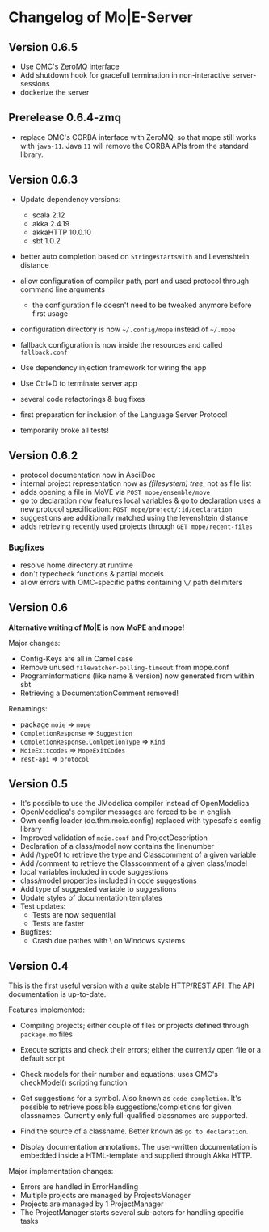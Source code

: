 # Changelog of Mo|E-Server

## Version 0.6.5

- Use OMC's ZeroMQ interface
- Add shutdown hook for gracefull termination in non-interactive server-sessions
- dockerize the server

## Prerelease 0.6.4-zmq

- replace OMC's CORBA interface with ZeroMQ, so that mope still works with `java-11`.
  Java `11` will remove the CORBA APIs from the standard library.

## Version 0.6.3
- Update dependency versions:
  - scala 2.12
  - akka 2.4.19
  - akkaHTTP 10.0.10
  - sbt 1.0.2

- better auto completion based on `String#startsWith` and Levenshtein distance
- allow configuration of compiler path, port and used protocol through command line arguments
  - the configuration file doesn't need to be tweaked anymore before first usage
- configuration directory is now `~/.config/mope` instead of `~/.mope`
- fallback configuration is now inside the resources and called `fallback.conf`
- Use dependency injection framework for wiring the app
- Use Ctrl+D to terminate server app
- several code refactorings & bug fixes
- first preparation for inclusion of the Language Server Protocol

- temporarily broke all tests!

## Version 0.6.2
- protocol documentation now in AsciiDoc
- internal project representation now as *(filesystem) tree*; not as file list
- adds opening a file in MoVE via `POST mope/ensemble/move`
- go to declaration now features local variables & go to declaration uses a new
  protocol specification: `POST mope/project/:id/declaration`
- suggestions are additionally matched using the levenshtein distance
- adds retrieving recently used projects through `GET mope/recent-files`

### Bugfixes
- resolve home directory at runtime
- don't typecheck functions & partial models
- allow errors with OMC-specific paths containing `\/` path delimiters


## Version 0.6
**Alternative writing of Mo|E is now MoPE and mope!**

Major changes:
- Config-Keys are all in Camel case
- Remove unused `filewatcher-polling-timeout` from mope.conf
- Programinformations (like name & version) now generated from within sbt
- Retrieving a DocumentationComment removed!

Renamings:
  - package `moie` => `mope`
  - `CompletionResponse` => `Suggestion`
  - `CompletionResponse.ComlpetionType` => `Kind`
  - `MoieExitcodes` => `MopeExitCodes`
  - `rest-api` => `protocol`

## Version 0.5
  - It's possible to use the JModelica compiler instead of OpenModelica
  - OpenModelica's compiler messages are forced to be in english
  - Own config loader (de.thm.moie.config) replaced with typesafe's config library
  - Improved validation of `moie.conf` and ProjectDescription
  - Declaration of a class/model now contains the linenumber
  - Add /typeOf to retrieve the type and Classcomment of a given variable
  - Add /comment to retrieve the Classcomment of a given class/model
  - local variables included in code suggestions
  - class/model properties included in code suggestions
  - Add type of suggested variable to suggestions
  - Update styles of documentation templates
  - Test updates:
    - Tests are now sequential
    - Tests are faster
  - Bugfixes:
    - Crash due pathes with \ on Windows systems

## Version 0.4
  This is the first useful version with a
  quite stable HTTP/REST API.
  The API documentation is up-to-date.

  Features implemented:
  - Compiling projects; either couple of files or
    projects defined through `package.mo` files

  - Execute scripts and check their errors; either
    the currently open file or a default script

  - Check models for their number and equations;
    uses OMC's checkModel() scripting function

  - Get suggestions for a symbol. Also known as `code completion`.
    It's possible to retrieve possible suggestions/completions
    for given classnames. Currently only full-qualified classnames
    are supported.

  - Find the source of a classname. Better known as
    `go to declaration`.

  - Display documentation annotations. The user-written
    documentation is embedded inside a HTML-template and
    supplied through Akka HTTP.

Major implementation changes:
  - Errors are handled in ErrorHandling
  - Multiple projects are managed by ProjectsManager
  - Projects are managed by 1 ProjectManager
  - The ProjectManager starts several sub-actors for
    handling specific tasks
